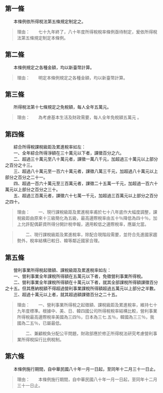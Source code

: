 第一條 
-------
　　本條例依所得稅法第五條規定制定之。  
> 理由：　　七十九年終了，八十年度所得稅稅率條例亟待制定，爰依所得稅法第五條規定制定本條例。



第二條 
-------
　　本條例規定之各種金額，均以新臺幣計算。  
> 理由：　　明定本條例規定之各種金額，均以新臺幣計算。



第三條 
-------
　　所得稅法第十七條規定之免稅額，每人全年五萬元。  
> 理由：　　為考慮基本生活及財政需要，每人全年免稅額五萬元 。



第四條 
-------
　　綜合所得稅課稅級距及累進稅率如左：  
　　一、全年綜合所得淨額在三十萬元以下者，課徵百分之六。  
　　二、超過三十萬元至八十萬元者，課徵一萬八千元，加超過三十萬元以上部分之百分之十三。  
　　三、超過八十萬元至一百六十萬元者，課徵八萬三千元，加超過八十萬元以上部分之百分之二十一。  
　　四、超過一百六十萬元至三百萬元者，課徵二十五萬一千元，加超過一百六十萬元以上部分之百分之三十。  
　　五、超過三百萬元者，課徵六十七萬一千元，加超過三百萬元以上部分之百分之四十。  
> 理由：　　一、現行課稅級距及累進稅率甫於七十八年底作大幅度調整，課稅級距由原來十三級簡化為五級，最高邊際稅率由五十％降低為四十％，加上允許配偶薪資所得分開計稅申報，適用較低之邊際稅率，應屬允當。

> 　　二、現行課稅級距及累進稅率，除配合現階段需要，並符合先進國家趨勢外，稅率結構已較日、韓等鄰近國家合理。　　



第五條 
-------
　　營利事業所得稅起徵額、課稅級距及累進稅率如左：  
　　一、營利事業全年課稅所得額在五萬元以下者，免徵營利事業所得稅。  
　　二、營利事業全年課稅所得額在十萬元以下者，就其全部課稅所得額課徵百分之十五。但其應納稅額不得超過營利事業課稅所得額超過五萬元以上部分之半數。  
　　三、超過十萬元以上者，就其超過額課徵百分之二十五。  
> 理由：　　一、營利事業所得稅之起徵額、課稅級距及累進稅率，維持七十九年度標準。根據中、美、日、韓四國公司所得稅稅率結構比較，營利事業所得稅最高邊際稅率美國為三四％，日本為三七.五％，韓國為三三％，我國為二五％，已屬最低。

> 　　二、兼顧稅負分配公平問題，財政部應於修正所得稅法研究考慮營利事業所得稅採行比例稅制。



第六條 
-------
　　本條例施行期間，自中華民國八十年一月一日起，至同年十二月三十一日止。  
> 理由：　　本條例施行期間，自中華民國八十年一月一日起，至同年十二月三十一日止。